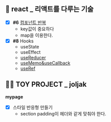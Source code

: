 ## 💫 react _ 리액트를 다루는 기술
- [x] **#6** [컴포넌트 반복](https://github.com/gay0ung/react_note/commit/922971079039955c7a48887e9e0d1cd4507b1589)
	- key값이 중요하다
	- map을 이용한다.
- [x] **#8** Hooks
	- useState
	- useEffect
	- [useReducer](https://velog.io/@gay0ung/useReducer)
	- [useMemo&useCallback](https://velog.io/@gay0ung/useMemo)
	- [useRef](https://velog.io/@gay0ung/useRef-71ueou8b)


## 👩‍🎓 TOY PROJECT _ joljak
**mypage**
- [x] 스타일 반응형 만들기
	- section padding이 헤더와 같게 맞춰야 한다.


